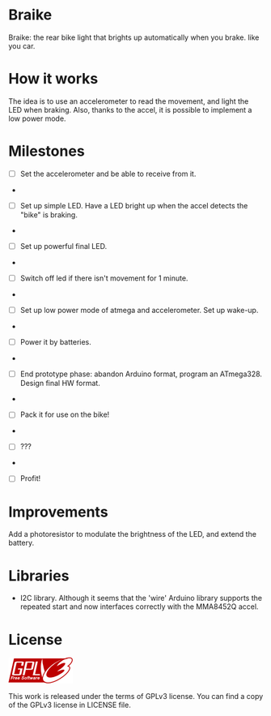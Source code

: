 Braike
======

Braike: the rear bike light that brights up automatically when you brake. like you car.

# How it works

The idea is to use an accelerometer to read the movement, and light the LED when braking. 
Also, thanks to the accel, it is possible to implement a low power mode.

# Milestones

 - [ ] Set the accelerometer and be able to receive from it.
 - 
 - [ ] Set up simple LED. Have a LED bright up when the accel detects the "bike" is braking.
 - 
 - [ ] Set up powerful final LED.
 - 
 - [ ] Switch off led if there isn't movement for 1 minute.
 - 
 - [ ] Set up low power mode of atmega and accelerometer. Set up wake-up.
 - 
 - [ ] Power it by batteries.
 - 
 - [ ] End prototype phase: abandon Arduino format, program an ATmega328. Design final HW format.
 - 
 - [ ] Pack it for use on the bike!
 - 
 - [ ] ???
 - 
 - [ ] Profit!

# Improvements

Add a photoresistor to modulate the brightness of the LED, and extend the battery.

# Libraries 
 * I2C library. Although it seems that the 'wire' Arduino library
supports the repeated start and now interfaces correctly with the MMA8452Q
accel.

# License

![gplv3](https://github.com/viccuad/braike/raw/master/assets/gplv3.png)

This work is released under the terms of GPLv3 license. You can find a copy of
the GPLv3 license in LICENSE file.
